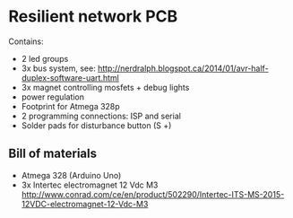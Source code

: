 Resilient network PCB
=====================
Contains:
- 2 led groups
- 3x bus system, see: http://nerdralph.blogspot.ca/2014/01/avr-half-duplex-software-uart.html
- 3x magnet controlling mosfets + debug lights
- power regulation
- Footprint for Atmega 328p 
- 2 programming connections: ISP and serial
- Solder pads for disturbance button (S +)

Bill of materials
--------------------

- Atmega 328 (Arduino Uno)
- 3x Intertec electromagnet 12 Vdc M3
  http://www.conrad.com/ce/en/product/502290/Intertec-ITS-MS-2015-12VDC-electromagnet-12-Vdc-M3
